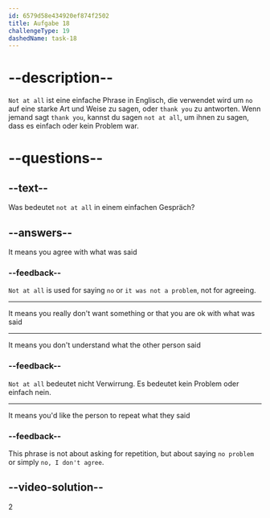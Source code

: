 ```yaml
---
id: 6579d58e434920ef874f2502
title: Aufgabe 18
challengeType: 19
dashedName: task-18
---
```


# --description--

`Not at all` ist eine einfache Phrase in Englisch, die verwendet wird um `no` auf eine starke Art und Weise zu sagen, oder `thank you` zu antworten. Wenn jemand sagt `thank you`, kannst du sagen `not at all`, um ihnen zu sagen, dass es einfach oder kein Problem war.

# --questions--

## --text--

Was bedeutet `not at all` in einem einfachen Gespräch?

## --answers--

It means you agree with what was said

### --feedback--

`Not at all` is used for saying `no` or `it was not a problem`, not for agreeing.

---

It means you really don't want something or that you are ok with what was said

---

It means you don't understand what the other person said

### --feedback--

`Not at all` bedeutet nicht Verwirrung. Es bedeutet kein Problem oder einfach nein.

---

It means you'd like the person to repeat what they said

### --feedback--

This phrase is not about asking for repetition, but about saying `no problem` or simply `no, I don't agree`.

## --video-solution--

2

